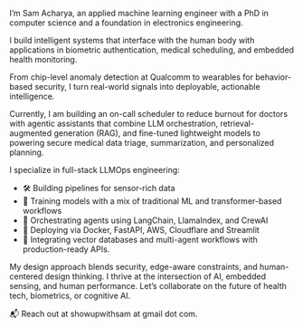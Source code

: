 I’m Sam Acharya, an applied machine learning engineer with a PhD in computer science and a foundation in electronics engineering.

I build intelligent systems that interface with the human body with applications in biometric authentication, medical scheduling, and embedded health monitoring.

From chip-level anomaly detection at Qualcomm to wearables for behavior-based security, I turn real-world signals into deployable, actionable intelligence.

Currently, I am building an on-call scheduler to reduce burnout for doctors with agentic assistants that combine LLM orchestration, retrieval-augmented generation (RAG), and fine-tuned lightweight models to powering secure medical data triage, summarization, and personalized planning.

I specialize in full-stack LLMOps engineering:

- 🛠️ Building pipelines for sensor-rich data
- 🧠 Training models with a mix of traditional ML and transformer-based workflows
- 🔄 Orchestrating agents using LangChain, LlamaIndex, and CrewAI
- 🚀 Deploying via Docker, FastAPI, AWS, Cloudflare and Streamlit
- 🧬 Integrating vector databases and multi-agent workflows with production-ready APIs.

My design approach blends security, edge-aware constraints, and human-centered design thinking. I thrive at the intersection of AI, embedded sensing, and human performance. Let’s collaborate on the future of health tech, biometrics, or cognitive AI.

📬 Reach out at showupwithsam at gmail dot com.
